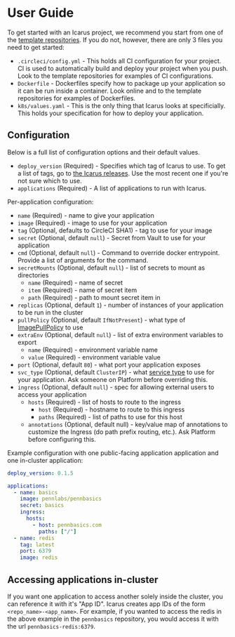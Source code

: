 # User Guide

To get started with an Icarus project, we recommend you start from one of the [template repositories](https://github.com/pennlabs/templates). If you do not, however, there are only 3 files you need to get started:

- `.circleci/config.yml` - This holds all CI configuration for your project. CI is used to automatically build and deploy your project when you push. Look to the template repositories for examples of CI configurations.
- `Dockerfile` - Dockerfiles specify how to package up your application so it can be run inside a container. Look online and to the template repositories for examples of Dockerfiles.
- `k8s/values.yaml` - This is the only thing that Icarus looks at specificially. This holds your specification for how to deploy your application.

## Configuration

Below is a full list of configuration options and their default values.

- `deploy_version` (Required) - Specifies which tag of Icarus to use. To get a list of tags, go to [the Icarus releases](https://github.com/pennlabs/icarus/releases). Use the most recent one if you're not sure which to use.
- `applications` (Required) - A list of applications to run with Icarus.

Per-application configuration:

- `name` (Required) - name to give your application
- `image` (Required) - image to use for your application
- `tag` (Optional, defaults to CircleCI SHA1) - tag to use for your image
- `secret` (Optional, default `null`) - Secret from Vault to use for your application
- `cmd` (Optional, default `null`) - Command to override docker entrypoint. Provide a list of arguments for the command.
- `secretMounts` (Optional, default `null`) - list of secrets to mount as directories 
    - `name` (Required) - name of secret
    - `item` (Required) - name of secret item
    - `path` (Required) - path to mount secret item in
- `replicas` (Optional, default `1`) - number of instances of your application to be run in the cluster
- `pullPolicy` (Optional, default `IfNotPresent`) - what type of [ImagePullPolicy](https://kubernetes.io/docs/concepts/containers/images/#updating-images) to use
- `extraEnv` (Optional, default `null`) - list of extra environment variables to export
    - `name` (Required) - environment variable name
    - `value` (Required) - environment variable value
- `port` (Optional, default `80`) - what port your application exposes
- `svc_type` (Optional, default `ClusterIP`) - what [service type](https://kubernetes.io/docs/concepts/services-networking/service/#publishing-services-service-types) to use for your application. Ask someone on Platform before overriding this.
- `ingress` (Optional, default `null`) - spec for allowing external users to access your application
    - `hosts` (Required) - list of hosts to route to the ingress
        - `host` (Required) - hostname to route to this ingress
        - `paths` (Required) - list of paths to use for this host
    - `annotations` (Optional, default null) - key/value map of annotations to customize the Ingress (do path prefix routing, etc.). Ask Platform before configuring this.

Example configuration with one public-facing application application and one in-cluster application:

```yaml
deploy_version: 0.1.5

applications:
  - name: basics
    image: pennlabs/pennbasics
    secret: basics
    ingress:
      hosts:
        - host: pennbasics.com
          paths: ["/"]
  - name: redis
    tag: latest
    port: 6379
    image: redis
```

## Accessing applications in-cluster

If you want one application to access another solely inside the cluster, you can reference it with it's "App ID". Icarus creates app IDs of the form `<repo_name>-<app_name>`. For example, if you wanted to access the redis in the above example in the `pennbasics` repository, you would access it with the url `pennbasics-redis:6379`.
